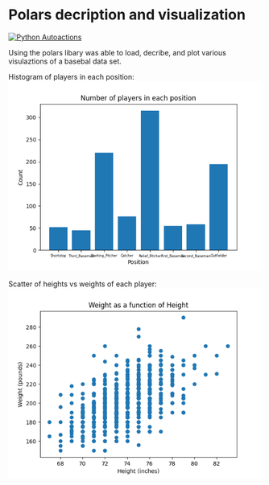 # Polars decription and visualization

[![Python Autoactions](https://github.com/mkeohane01/python_template/actions/workflows/main.yml/badge.svg)](https://github.com/mkeohane01/python_template/actions/workflows/main.yml)

Using the polars libary was able to load, decribe, and plot various visulaztions of a basebal data set.

Histogram of players in each position:
![position counts](./position_counts.png)

Scatter of heights vs weights of each player:
![weightvsheight](weight_vs_height.png)

